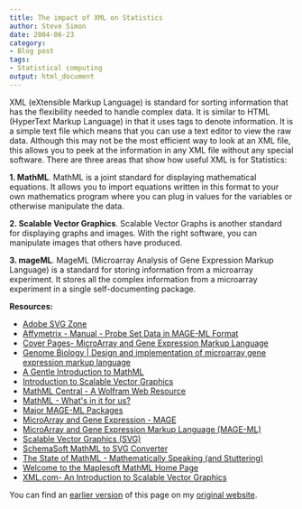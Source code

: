 ```yaml
---
title: The impact of XML on Statistics
author: Steve Simon
date: 2004-06-23
category:
- Blog post
tags:
- Statistical computing
output: html_document
---
```

XML (eXtensible Markup Language) is standard for sorting information
that has the flexibility needed to handle complex data. It is similar to
HTML (HyperText Markup Language) in that it uses tags to denote
information. It is a simple text file which means that you can use a
text editor to view the raw data. Although this may not be the most
efficient way to look at an XML file, this allows you to peek at the
information in any XML file without any special software. There are
three areas that show how useful XML is for Statistics:

**1. MathML**. MathML is a joint standard for displaying mathematical
equations. It allows you to import equations written in this format to
your own mathematics program where you can plug in values for the
variables or otherwise manipulate the data.

**2. Scalable Vector Graphics**. Scalable Vector Graphs is another
standard for displaying graphs and images. With the right software, you
can manipulate images that others have produced.

**3. mageML**. MageML (Microarray Analysis of Gene Expression Markup
Language) is a standard for storing information from a microarray
experiment. It stores all the complex information from a microarray
experiment in a single self-documenting package.

**Resources:**

-   [Adobe SVG Zone](http://www.adobe.com/svg/)
-   [Affymetrix - Manual - Probe Set Data in MAGE-ML
    Format](http://www.affymetrix.com/support/technical/manual/netaffx_MAGE_ML_manual.affx)
-   [Cover Pages- MicroArray and Gene Expression Markup
    Language](http://xml.coverpages.org/mageML.html)
-   [Genome Biology \| Design and implementation of microarray gene
    expression markup
    language](http://genomebiology.com/2002/3/9/research/0046)
-   [A Gentle Introduction to
    MathML](http://www.dessci.com/en/support/tutorials/mathml/default.htm)
-   [Introduction to Scalable Vector
    Graphics](http://www.xml.com/pub/a/2001/03/21/svg.html)
-   [MathML Central - A Wolfram Web
    Resource](http://www.mathmlcentral.com/)
-   [MathML - What\'s in it for
    us?](http://tech.irt.org/articles/js081/)
-   [Major MAGE-ML
    Packages](http://franklin.imgen.bcm.tmc.edu/downloads/mage/mageML.descript.html)
-   [MicroArray and Gene Expression -
    MAGE](http://www.mged.org/Workgroups/MAGE/mage.html)
-   [MicroArray and Gene Expression Markup Language
    (MAGE-ML)](http://barleybase.org/mageml.php)
-   [Scalable Vector Graphics (SVG)](http://www.w3.org/Graphics/SVG/)
-   [SchemaSoft MathML to SVG
    Converter](http://www.schemasoft.com/MathML/)
-   [The State of MathML - Mathematically Speaking (and
    Stuttering)](http://tech.irt.org/articles/js208/)
-   [Welcome to the Maplesoft MathML Home
    Page](http://www.maplesoft.com/standards/MathML/info.html)
-   [XML.com- An Introduction to Scalable Vector
    Graphics](http://www.xml.com/pub/a/2001/03/21/svg.html)

You can find an [earlier version](http://www.pmean.com/04/xml.html) of this page on my [original website](http://www.pmean.com/original_site.html).